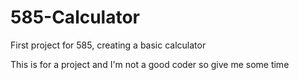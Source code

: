 # 585-Calculator
First project for 585, creating a basic calculator

This is for a project and I'm not a good coder so give me some time
